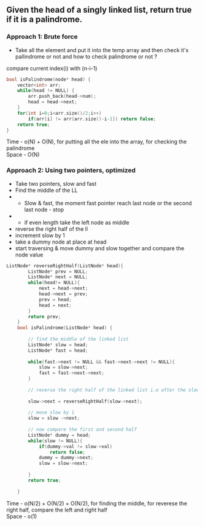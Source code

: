 ## Given the head of a singly linked list, return true if it is a palindrome.

### Approach 1: Brute force
- Take all the element and put it into the temp array and then check it's pallindrome or not
and how to check palindrome or not ?

compare current index(i) with (n-i-1)
```c++
bool isPalindrome(node* head) {
    vector<int> arr;
    while(head != NULL) {
        arr.push_back(head->num);
        head = head->next;
    }
    for(int i=0;i<arr.size()/2;i++) 
        if(arr[i] != arr[arr.size()-i-1]) return false;
    return true;
}
```
Time - o(N) + O(N), for putting all the ele into the array, for checking the palindrome </br>
Space - O(N)

### Approach 2: Using two pointers, optimized
- Take two pointers, slow and fast
- Find the middle of the LL
- - Slow & fast, the moment fast pointer reach last node or the second last node - stop
- - if even length take the left node as middle
- reverse the right half of the ll
- increment slow by 1
- take a dummy node at place at head
- start traversing & move dummy and slow together and compare the node value

```c++
ListNode* reverseRightHalf(ListNode* head){
        ListNode* prev = NULL;
        ListNode* next = NULL;
        while(head!= NULL){
            next = head->next;
            head->next = prev;
            prev = head;
            head = next;
        }
        return prev;
    }
    bool isPalindrome(ListNode* head) {
        
        // find the middle of the linked list
        ListNode* slow = head;
        ListNode* fast = head;
        
        while(fast->next != NULL && fast->next->next != NULL){
            slow = slow->next;
            fast = fast->next->next;
        }
        
        // reverse the right half of the linked list i.e after the slow
        
        slow->next = reverseRightHalf(slow->next);
        
        // move slow by 1
        slow = slow ->next;
        
        // now compare the first and second half
        ListNode* dummy = head;
        while(slow != NULL){
            if(dummy->val != slow->val)
                return false;
            dummy = dummy->next;
            slow = slow->next;
            
        }
        return true;        
        
    }
```
Time - o(N/2) + O(N/2) + O(N/2), for finding the middle, for reverese the right half, compare the left and right half </br>
Space - o(1)
